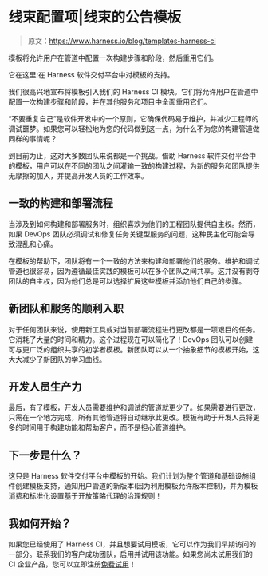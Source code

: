 # 线束配置项|线束的公告模板

> 原文：<https://www.harness.io/blog/templates-harness-ci>

模板将允许用户在管道中配置一次构建步骤和阶段，然后重用它们。

它在这里:在 Harness 软件交付平台中对模板的支持。

我们很高兴地宣布将模板引入我们的 Harness CI 模块。它们将允许用户在管道中配置一次构建步骤和阶段，并在其他服务和项目中全面重用它们。

“不要重复自己”是软件开发中的一个原则，它确保代码易于维护，并减少工程师的调试噩梦。如果您可以轻松地为您的代码做到这一点，为什么不为您的构建管道做同样的事情呢？

到目前为止，这对大多数团队来说都是一个挑战。借助 Harness 软件交付平台中的模板，用户可以在不同的团队之间灌输一致的构建过程，为新的服务和团队提供无摩擦的加入，并提高开发人员的工作效率。

## 一致的构建和部署流程

当涉及到如何构建和部署服务时，组织喜欢为他们的工程团队提供自主权。然而，如果 DevOps 团队必须调试和修复任务关键型服务的问题，这种民主化可能会导致混乱和心痛。

在模板的帮助下，团队将有一个一致的方法来构建和部署他们的服务。维护和调试管道也很容易，因为遵循最佳实践的模板可以在多个团队之间共享。这并没有剥夺团队的自主权，因为他们总是可以选择扩展这些模板并添加他们自己的步骤。

## 新团队和服务的顺利入职

对于任何团队来说，使用新工具或对当前部署流程进行更改都是一项艰巨的任务。它消耗了大量的时间和精力。这个过程现在可以简化了！DevOps 团队可以创建可与更广泛的组织共享的初学者模板。新团队可以从一个抽象细节的模板开始，这大大减少了新团队的学习曲线。

## 开发人员生产力

最后，有了模板，开发人员需要维护和调试的管道就更少了。如果需要进行更改，只需在一个地方完成，所有其他管道将自动继承此更改。模板有助于开发人员将更多的时间用于构建功能和帮助客户，而不是担心管道维护。

## 下一步是什么？

这只是 Harness 软件交付平台中模板的开始。我们计划为整个管道和基础设施组件创建模板支持，通知用户管道的新版本(因为利用模板允许版本控制)，并为模板消费和标准化设置基于开放策略代理的治理规则！

## 我如何开始？

如果您已经使用了 Harness CI，并且想要试用模板，它可以作为我们早期访问的一部分。联系我们的客户成功团队，启用并试用该功能。如果您尚未试用我们的 CI 企业产品，您可以立即注册[免费试用](https://app.harness.io/auth/#/signup/?module=ci)！